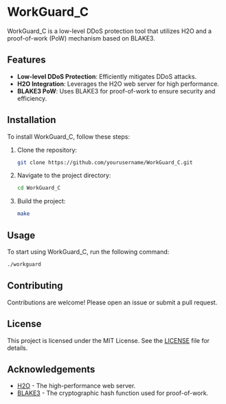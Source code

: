 # WorkGuard_C

WorkGuard_C is a low-level DDoS protection tool that utilizes H2O and a proof-of-work (PoW) mechanism based on BLAKE3.

## Features

- **Low-level DDoS Protection**: Efficiently mitigates DDoS attacks.
- **H2O Integration**: Leverages the H2O web server for high performance.
- **BLAKE3 PoW**: Uses BLAKE3 for proof-of-work to ensure security and efficiency.

## Installation

To install WorkGuard_C, follow these steps:

1. Clone the repository:
    ```sh
    git clone https://github.com/yourusername/WorkGuard_C.git
    ```
2. Navigate to the project directory:
    ```sh
    cd WorkGuard_C
    ```
3. Build the project:
    ```sh
    make
    ```

## Usage

To start using WorkGuard_C, run the following command:
```sh
./workguard
```

## Contributing

Contributions are welcome! Please open an issue or submit a pull request.

## License

This project is licensed under the MIT License. See the [LICENSE](LICENSE) file for details.

## Acknowledgements

- [H2O](https://h2o.examp.le) - The high-performance web server.
- [BLAKE3](https://blake3.examp.le) - The cryptographic hash function used for proof-of-work.

